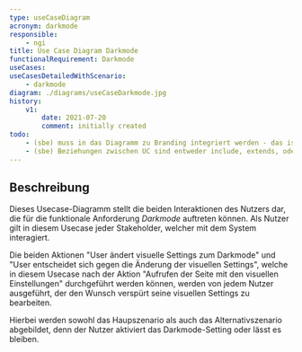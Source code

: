 ```yaml
---
type: useCaseDiagram
acronym: darkmode
responsible: 
    - ngi
title: Use Case Diagram Darkmode
functionalRequirement: Darkmode
useCases:
useCasesDetailedWithScenario:
    - darkmode
diagram: ./diagrams/useCaseDarkmode.jpg
history:
    v1:
        date: 2021-07-20
        comment: initially created
todo: 
    - (sbe) muss in das Diagramm zu Branding integriert werden - das ist doch derselbe Kontext.
    - (sbe) Beziehungen zwischen UC sind entweder include, extends, oder Inheritence. Sie haben eine Menge einfacher Striche im Diagramm, die es in UML so nicht gibt.
---
```


## Beschreibung

Dieses Usecase-Diagramm stellt die beiden Interaktionen des Nutzers dar, die für die funktionale Anforderung _Darkmode_ auftreten können. Als Nutzer gilt in diesem Usecase jeder Stakeholder, welcher mit dem System interagiert.  

Die beiden Aktionen "User ändert visuelle Settings zum Darkmode" und "User entscheidet sich gegen die Änderung der visuellen Settings", welche in diesem Usecase nach der Aktion "Aufrufen der Seite mit den visuellen Einstellungen" durchgeführt werden können, werden von jedem Nutzer ausgeführt, der den Wunsch verspürt seine visuellen Settings zu bearbeiten.  

Hierbei werden sowohl das Haupszenario als auch das Alternativszenario abgebildet, denn der Nutzer aktiviert das Darkmode-Setting oder lässt es bleiben.



